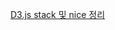 [D3.js stack 및 nice 정리](https://blog.naver.com/PostView.nhn?blogId=jhc9639&logNo=221205616190&proxyReferer=https:%2F%2Fwww.google.com%2F)